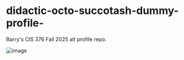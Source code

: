 # didactic-octo-succotash-dummy-profile-
Barry's CIS 376 Fall 2025 alt profile repo. 


![image](https://github.com/user-attachments/assets/fab56723-f67c-4e93-b76b-2746f5f1a1e7)
